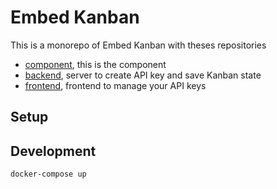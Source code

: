 # Embed Kanban

This is a monorepo of Embed Kanban with theses repositories

- [component](./component/README.md), this is the component
- [backend](./backend/README.md), server to create API key and save Kanban state
- [frontend](./backend/README.md), frontend to manage your API keys

## Setup

## Development

```sh
docker-compose up
```
